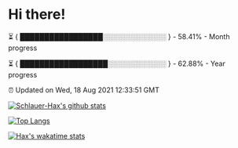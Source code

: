 # Hi there!

⏳ { █████████████████░░░░░░░░░░░░░ } - 58.41% - Month progress

⏳ { ██████████████████░░░░░░░░░░░░ } - 62.88% - Year progress

⏰ Updated on Wed, 18 Aug 2021 12:33:51 GMT


[![Schlauer-Hax's github stats](https://github-readme-stats.vercel.app/api?username=Schlauer-Hax&show_icons=true&theme=dark&count_private=true)](https://github.com/Schlauer-Hax)


[![Top Langs](https://github-readme-stats.vercel.app/api/top-langs/?username=Schlauer-Hax&layout=compact&theme=dark)](https://github.com/Schlauer-Hax?tab=repositories)


[![Hax's wakatime stats](https://github-readme-stats.vercel.app/api/wakatime?username=Hax&theme=dark)](https://wakatime.com/@Hax)


